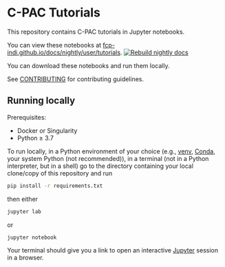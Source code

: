 <!-- Copyright (C) 2022  C-PAC Developers

This file is part of C-PAC_tutorials.

C-PAC_tutorials is free software: you can redistribute it and/or modify it under the terms of the GNU Lesser General Public License as published by the Free Software Foundation, either version 3 of the License, or (at your option) any later version.

C-PAC_tutorials is distributed in the hope that it will be useful, but WITHOUT ANY WARRANTY; without even the implied warranty of MERCHANTABILITY or FITNESS FOR A PARTICULAR PURPOSE. See the GNU Lesser General Public License for more details.

You should have received a copy of the GNU Lesser General Public License along with C-PAC. If not, see <https://www.gnu.org/licenses/>. -->
# C-PAC Tutorials

This repository contains C-PAC tutorials in Jupyter notebooks.

You can view these notebooks at [fcp-indi.github.io/docs/nightly/user/tutorials](https://fcp-indi.github.io/docs/nightly/user/tutorials).
[![Rebuild nightly docs](https://github.com/FCP-INDI/C-PAC_tutorials/actions/workflows/rebuild-nightly-docs.yml/badge.svg)](https://github.com/FCP-INDI/C-PAC_tutorials/actions/workflows/rebuild-nightly-docs.yml)

You can download these notebooks and run them locally.

See [CONTRIBUTING](./CONTRIBUTING.md) for contributing guidelines.

## Running locally

Prerequisites:
* Docker or Singularity
* Python ≥ 3.7

To run locally, in a Python environment of your choice (e.g., [venv](https://docs.python.org/3/library/venv), [Conda](https://docs.conda.io/projects/conda/en/latest/user-guide/concepts/environments.html), your system Python (not recommended)), in a terminal (not in a Python interpreter, but in a shell) go to the directory containing your local clone/copy of this repository and run

```BASH
pip install -r requirements.txt
```

then either

```BASH
jupyter lab
```

or

```BASH
jupyter notebook
```

Your terminal should give you a link to open an interactive [Jupyter](https://jupyter.org/) session in a browser.
